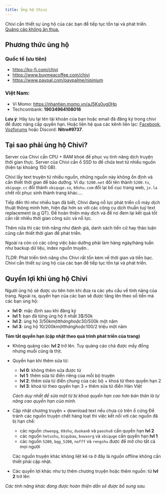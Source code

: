 ```yaml
---
title: Ủng hộ Chivi
---
```


Chivi cần thiết sự ủng hộ của các bạn để tiếp tục tồn tại và phát triển. <a href="/imgs/revenue.png" rel="external">Quảng cáo không ăn thua.</a>

## Phương thức ủng hộ

### Quốc tế (ưu tiên)

- https://ko-fi.com/chivi
- https://www.buymeacoffee.com/chivi
- https://www.paypal.com/paypalme/nipinium

### Việt Nam:

- Ví Momo: https://nhantien.momo.vn/aJ5Ks0ug0Hp
- Techcombank: **19034964108016**

**Lưu ý**: Hãy lưu lại tên tài khoản của bạn hoặc email đã đăng ký trong chivi để được nâng cấp quyền hạn.
Hoặc liên hệ qua các kênh liên lạc: [Facebook](https://www.facebook.com/chivi.xyz), [Vozforums](https://voz.vn/conversations/add?to=Nipin) hoặc Discord: **Nitro#9737**.

## Tại sao phải ủng hộ Chivi?

Server của Chivi cần CPU + RAM khoẻ để phục vụ tính năng dịch truyện thời gian thực.
Server của Chivi cần ổ SSD to để chứa text từ nhiều nguồn (hiện tại khoảng 150 GB).

Chivi lấy text truyện từ nhiều nguồn, những nguồn này không ổn định và cần thiết thời gian để bảo dưỡng.
Ví dụ: `5200.net` đổi tên thành `5200.tv`, `xbiquge.cc` đổi thành `xbiquge.so`, `69shu.com` đổi lại bố cục trang web, `jx.la` chết rồi phục sinh thành trang khác....

Tiếp đến thì như nhiều bạn đã biết, Chivi đang nỗ lực phát triển cỗ máy dịch thuật thông minh hơn, hiện đại hơn so với các công cụ dịch thuần tuý text replacement (e.g QT).
Để hoàn thiện máy dịch và để nó đem lại kết quả tốt cần rất nhiều thời gian công sức và nỗ lực.

Thêm nữa thì các tính năng như đánh giá, danh sách tiến cử hay thảo luận cũng cần thiết thời gian để phát triển.

Ngoài ra còn có các công việc bảo dưỡng phải làm hàng ngày/hàng tuần như backup dữ liệu, index nguồn truyện..

_TLDR_: Phát triển tính năng cho Chivi rất tốn kém về thời gian và tiền bạc. Chivi cần thiết sự ủng hộ của các bạn để tiếp tục tồn tại và phát triển.

## Quyền lợi khi ủng hộ Chivi

Người ủng hộ sẽ được ưu tiên hơn khi đưa ra các yêu cầu về tính năng của trang.
Ngoài ra, quyền hạn của các bạn sẽ được tăng lên theo số tiền mà các bạn ủng hộ:

- **lvl 0**: mặc định sau khi đăng ký
- **lvl 1**: bạn đã từng ủng hộ ít nhất 3$/50k
- **lvl 2**: ủng hộ 3$/50k một tháng hoặc 30$/500k một năm
- **lvl 3**: ủng hộ 10$/200k một tháng hoặc 100$/2 triệu một năm

**Tóm tắt quyền hạn (cập nhật theo quá trình phát triển của trang)**

- Không quảng cáo: **lvl 2** trở lên.
  Tuy quảng cáo chả được mấy đồng nhưng muỗi cũng là thịt.

- Quyền hạn khi thêm sửa từ:

  - **lvl 0**: không thêm sửa được từ
  - **lvl 1**: thêm sửa từ điển riêng của mỗi bộ truyện
  - **lvl 2**: thêm sửa từ điển chung của các bộ + khoá từ theo quyền hạn 2
  - **lvl 3**: khoá từ theo quyền hạn 3 + thêm sửa từ điển Hán Việt

  _Cách duy nhất để sửa một từ bị khoá quyền hạn cao hơn bản thân là tự nâng cao quyền hạn của mình._

- Cập nhật chương truyện + download text nếu chưa có trên ổ cứng
  Để tránh các nguồn truyện chết hàng loạt thì việc kết nối với các nguồn đã bị hạn chế:

  - các nguồn `zhwenpg`, `69shu`, `duokan8` và `paoshu8` cần quyền hạn **lvl 2**
  - các nguồn `hetushu`, `biqubao`, `bxwxorg` và `xbiquge` cần quyền hạn **lvl 1**
  - các nguồn `5200`, `bqg_5200`, `nofff` và `rengshu` được để mở cho tất cả mọi người

  Các nguồn truyện khác không liệt kê ra ở đây là nguồn offline không cần thiết phải cập nhật.

- Các quyền lợi khác như tự thêm chương truyện hoặc thêm nguồn: từ **lvl 2** trở lên

_Các tính năng khác đang được hoàn thiện dần sẽ được bổ sung sau._
